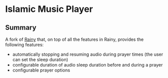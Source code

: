 # Islamic Music Player

## Summary
A fork of [Rainy](https://github.com/NotCookey/Rainy) that, on top of all the features in Rainy, provides the following features:
- automatically stopping and resuming audio during prayer times (the user can set the sleep duration)
- configurable duration of audio sleep duration before and during a prayer
- configurable prayer options
